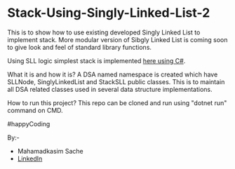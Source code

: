 # Stack-Using-Singly-Linked-List-2

This is to show how to use existing developed Singly Linked List to implement stack. More modular version of Sibgly Linked List is coming soon to give look and feel of standard library functions.

Using SLL logic simplest stack is implemented [here using C#](https://github.com/MdKasimS/Stack-Using-Singly-Linked-List-DotNET-CSharp).

What it is and how it is?
A DSA named namespace is created which have SLLNode, SinglyLinkedList and StackSLL public classes. This is to maintain all DSA related classes used in several data structure implementations.

How to run this project?
This repo can be cloned and run using "dotnet run" command on CMD.

#happyCoding 

By:-
 - Mahamadkasim Sache
 - [LinkedIn](https://www.linkedin.com/in/mahamadkasim-sache)
